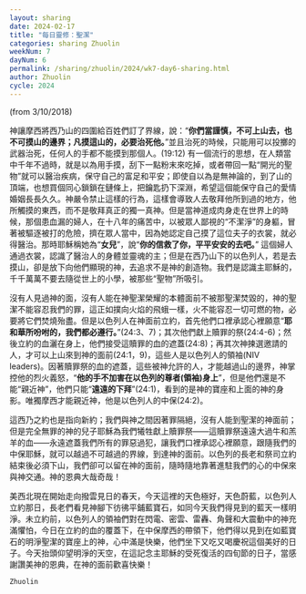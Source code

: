 ```yaml
---
layout: sharing
date: 2024-02-17
title: "每日靈修：聖潔"
categories: sharing Zhuolin
weekNum: 7
dayNum: 6
permalink: /sharing/zhuolin/2024/wk7-day6-sharing.html
author: Zhuolin
cycle: 2024
---
```


(from 3/10/2018)

神讓摩西將西乃山的四圍給百姓們訂了界線，說：“**你們當謹慎，不可上山去，也不可摸山的邊界；凡摸這山的，必要治死他。**”並且治死的時候，只能用可以投擲的武器治死，任何人的手都不能摸到那個人。(19:12) 有一個流行的思想，在人類當中千年不過時，就是以為用手摸，刮下一點粉末來吃掉，或者帶回一點“開光的聖物”就可以醫治疾病，保守自己的富足和平安；即使自以為是無神論的，到了山的頂端，也想買個同心鎖鎖在鏈條上，把鑰匙扔下深淵，希望這個能保守自己的愛情婚姻長長久久。神嚴令禁止這樣的行為，這樣會導致人去敬拜他所到過的地方，他所觸摸的東西，而不是敬拜真正的獨一真神。但是當神道成肉身走在世界上的時候，那個患血漏的婦人，在十八年的痛苦中，以被眾人鄙視的“不潔淨”的身軀，冒著被驅逐被打的危險，擠在眾人當中，因為她認定自己摸了這位夫子的衣裳，就必得醫治。那時耶穌稱她為“**女兒**”，說“**你的信救了你，平平安安的去吧。**” 這個婦人通過衣裳，認識了醫治人的身體並靈魂的主；但是在西乃山下的以色列人，若是去摸山，卻是放下向他們顯現的神，去追求不是神的創造物。我們是認識主耶穌的，千千萬萬不要去隨從世上的小學，被那些“聖物”所吸引。  

沒有人見過神的面，沒有人能在神聖潔榮耀的本體面前不被那聖潔焚毀的，神的聖潔不能容忍我們的罪，這正如撲向火焰的飛蛾一樣，火不能容忍一切可燃的物，必要將它們焚燒殆盡。但是以色列人在神面前立約，首先他們口裡承認心裡願意“**耶和華所吩咐的，我們都必遵行。**”(24:3、7)；其次他們獻上贖罪的祭(24:4-6)；然後立約的血灑在身上，他們接受這贖罪的血的遮蓋(24:8)；再其次神揀選邀請的人，才可以上山來到神的面前(24:1，9)，這些人是以色列人的領袖(NIV leaders)。因著贖罪祭的血的遮蓋，這些被神允許的人，才能越過山的邊界，神掌控他的烈火義怒，“**他的手不加害在以色列的尊者(領袖)身上**”，但是他們還是不能“親近神”，他們只能“**遠遠的下拜**”(24:1)，看到的是神的寶座和上面的神的身影。唯獨摩西才能親近神，他是以色列人的中保(24:2)。  

這西乃之約也是指向新約；我們與神之間因著罪隔絕，沒有人能到聖潔的神面前；但是完全無罪的神的兒子耶穌為我們犧牲獻上贖罪祭——這贖罪祭遠遠大過牛和羔羊的血——永遠遮蓋我們所有的罪惡過犯，讓我們口裡承認心裡願意，跟隨我們的中保耶穌，就可以越過不可越過的界線，到達神的面前。以色列的長老和祭司立約結束後必須下山，我們卻可以留在神的面前，隨時隨地靠著進駐我們的心的中保來與神交通。神的恩典大哉奇哉！  

美西北現在開始走向撥雲見日的春天，今天這裡的天色極好，天色蔚藍，以色列人立約那日，長老們看見神腳下彷彿平鋪藍寶石，如同今天我們得見到的藍天一樣明淨。未立約前，以色列人的領袖們對在閃電、密雲、雷轟、角聲和大震動中的神充滿懼怕，今日在立約的血的覆蓋下，在中保摩西的帶領下，他們得以見到在如藍寶石的明淨聖潔的寶座上的神，心中滿是快樂，他們坐下又吃又喝慶祝這個美好的日子。今天抬頭仰望明淨的天空，在這記念主耶穌的受死復活的四旬節的日子，當感謝讚美神的恩典，在神的面前歡喜快樂！  

`Zhuolin`  
